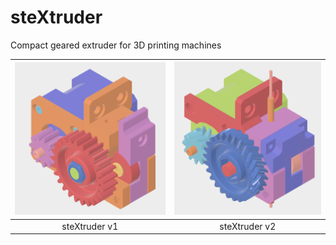 # steXtruder
Compact geared extruder for 3D printing machines

| [![extruder v1](./v1.0/steXtruder_v1.png)](./v1.0)  | [![extruder v2](./v2.0/steXtruder_v2.png)](./v2.0) |
|:---:|:---:|
| steXtruder v1| steXtruder v2 |
